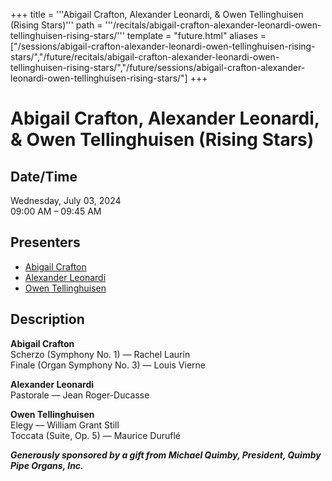 +++
title = '''Abigail Crafton, Alexander Leonardi, & Owen Tellinghuisen (Rising Stars)'''
path = '''/recitals/abigail-crafton-alexander-leonardi-owen-tellinghuisen-rising-stars/'''
template = "future.html"
aliases = ["/sessions/abigail-crafton-alexander-leonardi-owen-tellinghuisen-rising-stars/","/future/recitals/abigail-crafton-alexander-leonardi-owen-tellinghuisen-rising-stars/","/future/sessions/abigail-crafton-alexander-leonardi-owen-tellinghuisen-rising-stars/"]
+++

<h1>Abigail Crafton, Alexander Leonardi, & Owen Tellinghuisen (Rising Stars)</h1>

<h2>Date/Time</h2>
<p>Wednesday, July 03, 2024<br>
09:00 AM – 09:45 AM</p>
<h2>Presenters</h2>
<ul>
<li><a href="/performers/abigail-crafton/">Abigail Crafton</a></li>
<li><a href="/performers/alexander-leonardi/">Alexander Leonardi</a></li>
<li><a href="/performers/owen-tellinghuisen/">Owen Tellinghuisen</a></li>
</ul>
<h2>Description</h2>

<div class="ag87-crtemvc-hsbk"><div class="css-vsf5of"><p style="text-align:left;" class="carina-rte-public-DraftStyleDefault-block"><span style="font-weight: bold;">Abigail Crafton<br></span>Scherzo (Symphony No. 1) — Rachel Laurin<br>Finale (Organ Symphony No. 3) — Louis Vierne</p><p style="text-align:left;" class="carina-rte-public-DraftStyleDefault-block"><span style="font-weight: bold;">Alexander Leonardi<br></span>Pastorale — Jean Roger-Ducasse</p><p style="text-align:left;" class="carina-rte-public-DraftStyleDefault-block"><span style="font-weight: bold;">Owen Tellinghuisen<br></span>Elegy — William Grant Still<br>Toccata (Suite, Op. 5) — Maurice Duruflé</p><p style="text-align:left;" class="carina-rte-public-DraftStyleDefault-block"><span style="font-weight: bold;"><span style="font-style: italic;">Generously sponsored by a gift from Michael Quimby, President, Quimby Pipe Organs, Inc.</span></span></p></div></div>


